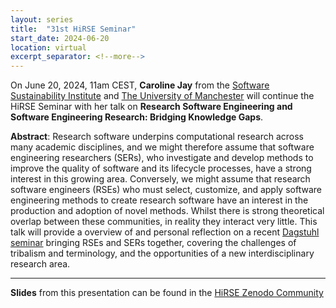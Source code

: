 ```yaml
---
layout: series
title:  "31st HiRSE Seminar"
start_date: 2024-06-20
location: virtual
excerpt_separator: <!--more-->
---
```


On June 20, 2024, 11am CEST, **Caroline Jay** from the [Software Sustainability Institute](https://www.software.ac.uk/our-people/caroline-jay) and [The University of Manchester](https://research.manchester.ac.uk/en/persons/caroline.jay) will continue the HiRSE Seminar with her talk on **Research Software Engineering and Software Engineering Research: Bridging Knowledge Gaps**. 
<!--more-->

**Abstract**:
Research software underpins computational research across many academic disciplines, and we might therefore assume that software engineering researchers (SERs), who investigate and develop methods to improve the quality of software and its lifecycle processes, have a strong interest in this growing area. Conversely, we might assume that research software engineers (RSEs) who must select, customize, and apply software engineering methods to create research software have an interest in the production and adoption of novel methods. Whilst there is strong theoretical overlap between these communities, in reality they interact very little. This talk will provide a overview of and personal reflection on a recent [Dagstuhl seminar](https://www.dagstuhl.de/seminars/seminar-calendar/seminar-details/24161) bringing RSEs and SERs together, covering the challenges of tribalism and terminology, and the opportunities of a new interdisciplinary research area.

***
**Slides** from this presentation can be found in the [HiRSE Zenodo Community](https://zenodo.org/records/12543910)


